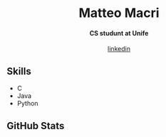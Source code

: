 <h1 align="center"> Matteo Macri </h1>
<h4 align="center">CS studunt at Unife</h4>

<p align="center">
  <a href="https://www.linkedin.com/in/matteo-macr%C3%AD-997060193/" target="blank">
    linkedin
  </a>
</p>

<h2>Skills</h2>
<ul>
  <li>C</li>
  <li>Java</li>
  <li>Python</li>
</ul>

<h2>GitHub Stats</h2>
